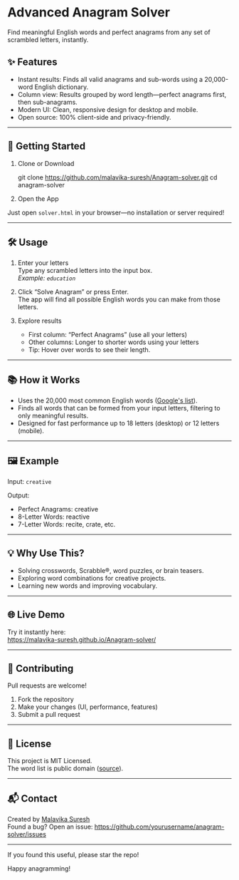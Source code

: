 # Advanced Anagram Solver

Find meaningful English words and perfect anagrams from any set of scrambled letters, instantly.

## ✨ Features

- Instant results: Finds all valid anagrams and sub-words using a 20,000-word English dictionary.
- Column view: Results grouped by word length—perfect anagrams first, then sub-anagrams.
- Modern UI: Clean, responsive design for desktop and mobile.
- Open source: 100% client-side and privacy-friendly.

---

## 🚀 Getting Started

1. Clone or Download

    git clone https://github.com/malavika-suresh/Anagram-solver.git
    cd anagram-solver

2. Open the App

Just open `solver.html` in your browser—no installation or server required!

---

## 🛠️ Usage

1. Enter your letters  
   Type any scrambled letters into the input box.  
   _Example: `education`_

2. Click “Solve Anagram” or press Enter.  
   The app will find all possible English words you can make from those letters.

3. Explore results  
   - First column: “Perfect Anagrams” (use all your letters)
   - Other columns: Longer to shorter words using your letters
   - Tip: Hover over words to see their length.

---

## 📚 How it Works

- Uses the 20,000 most common English words ([Google's list](https://github.com/first20hours/google-10000-english)).
- Finds all words that can be formed from your input letters, filtering to only meaningful results.
- Designed for fast performance up to 18 letters (desktop) or 12 letters (mobile).

---

## 🖼 Example

Input: `creative`

Output:
- Perfect Anagrams: creative
- 8-Letter Words: reactive
- 7-Letter Words: recite, crate, etc.

---

## 💡 Why Use This?

- Solving crosswords, Scrabble®, word puzzles, or brain teasers.
- Exploring word combinations for creative projects.
- Learning new words and improving vocabulary.

---

## 🌐 Live Demo

Try it instantly here:  
https://malavika-suresh.github.io/Anagram-solver/

---

## 🤝 Contributing

Pull requests are welcome!
1. Fork the repository
2. Make your changes (UI, performance, features)
3. Submit a pull request

---

## 📝 License

This project is MIT Licensed.  
The word list is public domain ([source](https://github.com/first20hours/google-10000-english)).

---

## 📬 Contact

Created by [Malavika Suresh](https://github.com/malavika-suresh/)  
Found a bug? Open an issue: https://github.com/yourusername/anagram-solver/issues

---

If you found this useful, please star the repo!

Happy anagramming!
